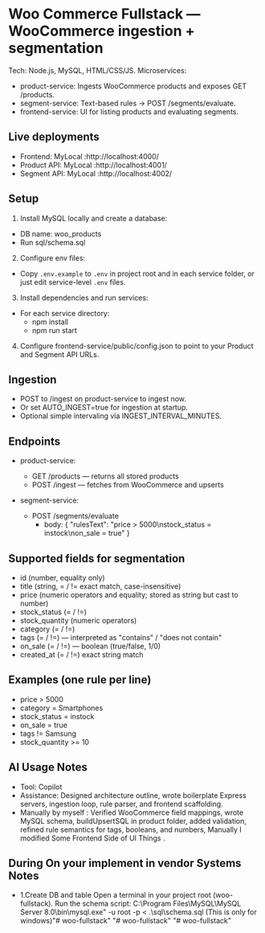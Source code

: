 # Woo Commerce Fullstack — WooCommerce ingestion + segmentation

Tech: Node.js, MySQL, HTML/CSS/JS. Microservices:
- product-service: Ingests WooCommerce products and exposes GET /products.
- segment-service: Text-based rules → POST /segments/evaluate.
- frontend-service: UI for listing products and evaluating segments.

## Live deployments
- Frontend: <your-frontend-url>   MyLocal :http://localhost:4000/ 
- Product API: <your-product-api-url>   MyLocal :http://localhost:4001/
- Segment API: <your-segment-api-url>   MyLocal :http://localhost:4002/

## Setup

1) Install MySQL locally and create a database:
- DB name: woo_products
- Run sql/schema.sql

2) Configure env files:
- Copy `.env.example` to `.env` in project root and in each service folder, or just edit service-level `.env` files.

3) Install dependencies and run services:
- For each service directory:
  - npm install
  - npm run start

4) Configure frontend-service/public/config.json to point to your Product and Segment API URLs.

## Ingestion
- POST to /ingest on product-service to ingest now.
- Or set AUTO_INGEST=true for ingestion at startup.
- Optional simple intervaling via INGEST_INTERVAL_MINUTES.

## Endpoints
- product-service:
  - GET /products — returns all stored products
  - POST /ingest — fetches from WooCommerce and upserts

- segment-service:
  - POST /segments/evaluate
    - body: { "rulesText": "price > 5000\nstock_status = instock\non_sale = true" }

## Supported fields for segmentation
- id (number, equality only)
- title (string, = / != exact match, case-insensitive)
- price (numeric operators and equality; stored as string but cast to number)
- stock_status (= / !=)
- stock_quantity (numeric operators)
- category (= / !=)
- tags (= / !=) — interpreted as "contains" / "does not contain"
- on_sale (= / !=) — boolean (true/false, 1/0)
- created_at (= / !=) exact string match

## Examples (one rule per line)
- price > 5000
- category = Smartphones
- stock_status = instock
- on_sale = true
- tags != Samsung
- stock_quantity >= 10

## AI Usage Notes
- Tool: Copilot
- Assistance: Designed architecture outline, wrote boilerplate Express servers, ingestion loop, rule parser, and frontend scaffolding.
- Manually by myself : Verified WooCommerce field mappings, wrote MySQL schema, buildUpsertSQL in product folder, added validation, refined rule semantics for tags, booleans, and numbers, Manually I modified Some Frontend Side of UI Things .
## During On your implement in vendor Systems Notes
- 1.Create DB and table
Open a terminal in your project root (woo-fullstack).
Run the schema script:
C:\Program Files\MySQL\MySQL Server 8.0\bin\mysql.exe" -u root -p < .\sql\schema.sql (This is only for windows)"# woo-fullstack" 
"# woo-fullstack" 
"# woo-fullstack" 
